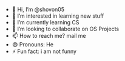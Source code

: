 - 👋 Hi, I’m @shovon05
- 👀 I’m interested in learning new stuff
- 🌱 I’m currently learning CS
- 💞️ I’m looking to collaborate on OS Projects 
- 📫 How to reach me? mail me
- 😄 Pronouns: He
- ⚡ Fun fact: i am not funny 

<!---
shovon05/shovon05 is a ✨ special ✨ repository because its `README.md` (this file) appears on your GitHub profile.
You can click the Preview link to take a look at your changes.
--->
